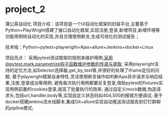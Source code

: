 # project_2
​​蒲公英自动化
项目介绍：该项目是一个UI自动化框架的封装平台,主要基于Python+PlayWright搭建了接口自动化框架,实现注册,登录,新增项目,新增环境等功能用例转自动化的实现,并且合理使用断言,生成可视化的测试报告；


技术栈：Python+pytest+playwright+Ajax+allure+Jenkins+docker+Linux


项目亮点：
采用pytest测试框架的规则来维护用例,采用@pytest.mark.parametrize钩子函数维护参数的传递与提取;
采用playwright支持的定位方法,如Selector选择器,get_by_text等,并很好的处理了iframe定位的问题;
基于playwright框架自身特性,灵活使用断言操作如判断Ajax异步请求与响应结果,注册,登录成功等用例;
避免每次执行用例都要反复登录,借助pytest的fixtures实现用例前置的cookies登录,提高了批量执行的效率;
通过自定义mock数据,伪造请求头,包括url,handler,body等,实现自定义状态码如404,500的报错方便调试;
基于docker搭建jenkins流水线脚本,集成Git+allure实现自动推送测试报告到钉钉群聊的pipline模式;
